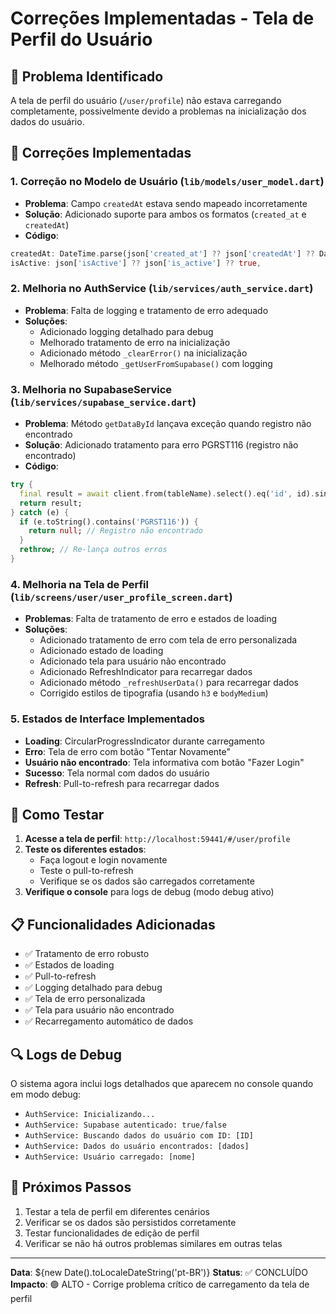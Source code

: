 # Correções Implementadas - Tela de Perfil do Usuário

## 🚨 Problema Identificado
A tela de perfil do usuário (`/user/profile`) não estava carregando completamente, possivelmente devido a problemas na inicialização dos dados do usuário.

## 🔧 Correções Implementadas

### 1. **Correção no Modelo de Usuário** (`lib/models/user_model.dart`)
- **Problema**: Campo `createdAt` estava sendo mapeado incorretamente
- **Solução**: Adicionado suporte para ambos os formatos (`created_at` e `createdAt`)
- **Código**:
```dart
createdAt: DateTime.parse(json['created_at'] ?? json['createdAt'] ?? DateTime.now().toIso8601String()),
isActive: json['isActive'] ?? json['is_active'] ?? true,
```

### 2. **Melhoria no AuthService** (`lib/services/auth_service.dart`)
- **Problema**: Falta de logging e tratamento de erro adequado
- **Soluções**:
  - Adicionado logging detalhado para debug
  - Melhorado tratamento de erro na inicialização
  - Adicionado método `_clearError()` na inicialização
  - Melhorado método `_getUserFromSupabase()` com logging

### 3. **Melhoria no SupabaseService** (`lib/services/supabase_service.dart`)
- **Problema**: Método `getDataById` lançava exceção quando registro não encontrado
- **Solução**: Adicionado tratamento para erro PGRST116 (registro não encontrado)
- **Código**:
```dart
try {
  final result = await client.from(tableName).select().eq('id', id).single();
  return result;
} catch (e) {
  if (e.toString().contains('PGRST116')) {
    return null; // Registro não encontrado
  }
  rethrow; // Re-lança outros erros
}
```

### 4. **Melhoria na Tela de Perfil** (`lib/screens/user/user_profile_screen.dart`)
- **Problemas**: Falta de tratamento de erro e estados de loading
- **Soluções**:
  - Adicionado tratamento de erro com tela de erro personalizada
  - Adicionado estado de loading
  - Adicionado tela para usuário não encontrado
  - Adicionado RefreshIndicator para recarregar dados
  - Adicionado método `_refreshUserData()` para recarregar dados
  - Corrigido estilos de tipografia (usando `h3` e `bodyMedium`)

### 5. **Estados de Interface Implementados**
- **Loading**: CircularProgressIndicator durante carregamento
- **Erro**: Tela de erro com botão "Tentar Novamente"
- **Usuário não encontrado**: Tela informativa com botão "Fazer Login"
- **Sucesso**: Tela normal com dados do usuário
- **Refresh**: Pull-to-refresh para recarregar dados

## 🧪 Como Testar

1. **Acesse a tela de perfil**: `http://localhost:59441/#/user/profile`
2. **Teste os diferentes estados**:
   - Faça logout e login novamente
   - Teste o pull-to-refresh
   - Verifique se os dados são carregados corretamente
3. **Verifique o console** para logs de debug (modo debug ativo)

## 📋 Funcionalidades Adicionadas

- ✅ Tratamento de erro robusto
- ✅ Estados de loading
- ✅ Pull-to-refresh
- ✅ Logging detalhado para debug
- ✅ Tela de erro personalizada
- ✅ Tela para usuário não encontrado
- ✅ Recarregamento automático de dados

## 🔍 Logs de Debug

O sistema agora inclui logs detalhados que aparecem no console quando em modo debug:
- `AuthService: Inicializando...`
- `AuthService: Supabase autenticado: true/false`
- `AuthService: Buscando dados do usuário com ID: [ID]`
- `AuthService: Dados do usuário encontrados: [dados]`
- `AuthService: Usuário carregado: [nome]`

## 🎯 Próximos Passos

1. Testar a tela de perfil em diferentes cenários
2. Verificar se os dados são persistidos corretamente
3. Testar funcionalidades de edição de perfil
4. Verificar se não há outros problemas similares em outras telas

---
**Data**: ${new Date().toLocaleDateString('pt-BR')}
**Status**: ✅ CONCLUÍDO
**Impacto**: 🟢 ALTO - Corrige problema crítico de carregamento da tela de perfil

